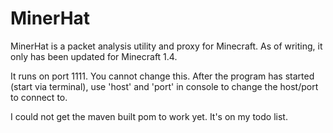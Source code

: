 MinerHat
========

MinerHat is a packet analysis utility and proxy for Minecraft. As of writing,
it only has been updated for Minecraft 1.4.

It runs on port 1111. You cannot change this. After the program has
started (start via terminal), use 'host' and 'port' in console to change
the host/port to connect to.

I could not get the maven built pom to work yet. It's on my todo list.
